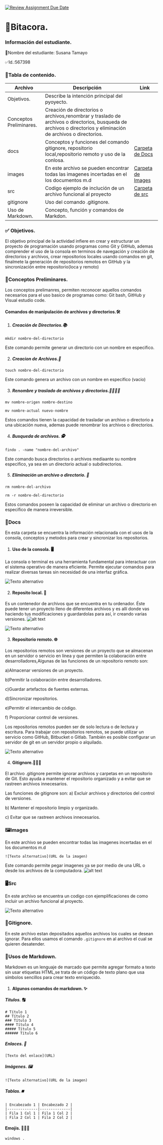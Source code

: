 [![Review Assignment Due Date](https://classroom.github.com/assets/deadline-readme-button-22041afd0340ce965d47ae6ef1cefeee28c7c493a6346c4f15d667ab976d596c.svg)](https://classroom.github.com/a/IYE4ssuc)
# 📖Bitacora.
### Información del estudiante.  
📝Nombre del estudiante:  Susana Tamayo

✅Id.:567398

### 📂Tabla de contenido.
| Archivo |Descripción | Link |
|--------------|--------------|-----
| Objetivos.|Describe la intención principal del pyoyecto.| 
| Conceptos Preliminares. | Creación de directorios o archivos,renombrar y traslado de archivos o directorios, busqueda de archivos o directorios y eliminación de archivos o directorios.|
| docs|Conceptos y funciones del comando gitignore, repositorio local,repositorio remoto y uso de la conlosa.|[Carpeta de Docs](https://funpro-2510-git-github-susanatamayo/docs)
| images|En este archivo se pueden encontrar todas las imagenes incertadas en el los documentos m.d  | [Carpeta de Images](https://funpro-2510-git-github-susanatamayo/images)
| src| Codigo ejemplo de inclución de un archivo funcional al proyecto|[Carpeta de src](https://funpro-2510-git-github-susanatamayo/src)
| gitignore| Uso del comando .gitignore.|
| Uso de Markdown.|Concepto, función y comandos de Markdon.|

### ✅ Objetivos.
El objetivo principal de la actividad infiere en crear y estructurar un proyecto de programación usando programas como Git y GitHub, ademas comprender el uso de la consola en terminos de navegación y creación de directorios y archivos, crear repositorios locales usando comandos en git, finalmete la generación de repositorios remotos en GitHub y la sincronización entre repositorio(loca y remoto)

### 📓Conceptos Preliminares.
Los conceptos prelimanres, permiten reconocer aquellos comandos necesarios para el uso basico de programas como: Git bash, GitHub y Visual estudio code.
#### Comandos de manipulación de archivos y directorios.🛠️

1. ##### Creación de Directorios.📚
``` 
mkdir nombre-del-directorio
``` 
Este comando permite generar un directorio con un nombre en especifico.

2. ##### Creacion de Archivos.🔐

``` 
touch nombre-del-directorio
``` 
Este comando genera un archivo con un nombre en especifico (vacio)

3. ##### Renombre y traslado de archivos y directorios.🏃‍♂️‍➡️🏃

``` 
mv nombre-origen nombre-destino
``` 
``` 
mv nombre-actual nuevo-nombre
``` 
Estos comandos tienen la capacidad de trasladar un archivo o directorio a una ubicación nueva, ademas puede renombrar los archivos o directorios.

4. ##### Busqueda de archivos. 🕵️

``` 
findo . -name "nombre-del-archivo"
``` 
Este comando busca directorios o archivos mediaante su nombre especifico, ya sea en un directorio actual o subdirectorios.

5. ##### Eliminación un archivo o directorio. 🚮

``` 
rm nombre-del-archivo
``` 
``` 
rm -r nombre-del-directorio
``` 

Estos comandos poseen la capacidad de eliminar un archivo o directorio en especifico de manera irreversible.

### 📄Docs
En esta carpeta se encuentra la información relacionada con el usos de la consola, conceptos y metodos para crear y sincronizar los repositorios.
1. #### Uso de la consola. 🖥️

La consola o terminal es una herramienta fundamental para interactuar con el sistema operativo de manera eficiente. Permite ejecutar comandos para realizar diversas tareas sin necesidad de una interfaz gráfica. 

![Texto alternativo](./images/Uso_consola_imagen2.png)

2. #### Reposito local. 📁

Es un contenedor de archivos que se encuentra en tu ordenador. Éste puede tener un proyecto lleno de diferentes archivos y es allí donde vas haciendo tus modificaciones y guardardolas para así, ir creando varias versiones.
![alt text](./images/Repositorio_local_texto.png)


![Texto alternativo](./images/repositorio_local_imagen1.png)

3. #### Repositorio remoto. 🌐

Los repositorios remotos son versiones de un proyecto que se almacenan en un servidor o servicio en línea y que permiten la colaboración entre desarrolladores,Algunas de las 
funciones de un repositorio remoto son:

a)Almacenar versiones de un proyecto.

b)Permitir la colaboración entre desarrolladores.

c)Guardar artefactos de fuentes externas.

d)Sincronizar repositorios.

e)Permitir el intercambio de código.

f) Proporcionar control de versiones.

Los repositorios remotos pueden ser de solo lectura o de lectura y escritura. 
Para trabajar con repositorios remotos, se puede utilizar un servicio como GitHub, Bitbucket o Gitlab. También es posible configurar un servidor de git en un servidor propio o alquilado.

![Texto alternativo](./images/repositorio_remoto_imagen1.jpg)


4. #### Gitignore.🤷🏻‍♀️

El archivo .gitignore permite ignorar archivos y carpetas en un repositorio de Git. Esto ayuda a mantener el repositorio organizado y a evitar que se rastreen archivos innecesarios. 

Las funciones de gitignore son: 
a) Excluir archivos y directorios del control de versiones.

b) Mantener el repositorio limpio y organizado.

c) Evitar que se rastreen archivos innecesarios.


### 🖼️Images 
En este archivo se pueden encontrar todas las imagenes incertadas en el los documentos m.d 
``` 
![Texto alternativo](URL de la imagen)
``` 
Este comando permite pegar imagenes ya se por medio de una URL o desde los archivos de la computadora.
![alt text](<images/imagen _de_las_imagenes.png>)
### 🖥️Src 

En este archivo se encuentra un codigo con ejemplificaciones de como incluir un archivo funcional al proyecto.

![Texto alternativo](./images/Codigo_fuente.png)

### 🚮Gitignore. 

En este archivo estan depositados aquellos archivos los cuales se desean ignorar.
Para ellos usamos el comando ```.gitignore``` en al archivo el cual se quieren desatender.

### 🔣Usos de Markdown. 
Markdown es un lenguaje de marcado que permite agregar formato a texto sin usar etiquetas HTML,se trata de un código de texto plano que usa símbolos sencillos para crear texto enriquecido. 

1. #### Algunos comandos de markdown. ✨

##### Titulos. 🔠
``` 
# Título 1
## Título 2
### Título 3
#### Título 4
##### Título 5
###### Título 6
``` 
##### Enlaces. 🔗
``` 
[Texto del enlace](URL)
``` 
##### Imágenes. 🖼️
``` 
![Texto alternativo](URL de la imagen)
``` 
##### Tablas.⏹️
``` 
| Encabezado 1 | Encabezado 2 |
|--------------|--------------|
| Fila 1 Col 1 | Fila 1 Col 2 |
| Fila 2 Col 1 | Fila 2 Col 2 |

``` 
#### Emojis. 🏋🏻‍♀️

``` 
windows .
``` 
